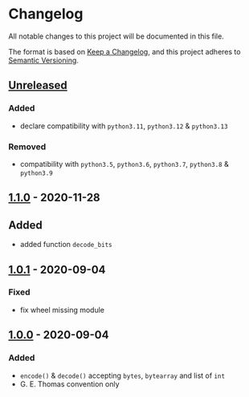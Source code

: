 # Changelog
All notable changes to this project will be documented in this file.

The format is based on [Keep a Changelog](https://keepachangelog.com/en/1.0.0/),
and this project adheres to [Semantic Versioning](https://semver.org/spec/v2.0.0.html).

## [Unreleased]
### Added
- declare compatibility with `python3.11`, `python3.12` & `python3.13`

### Removed
- compatibility with `python3.5`, `python3.6`, `python3.7`, `python3.8` & `python3.9`

## [1.1.0] - 2020-11-28
## Added
- added function `decode_bits`

## [1.0.1] - 2020-09-04
### Fixed
- fix wheel missing module

## [1.0.0] - 2020-09-04
### Added
- `encode()` & `decode()` accepting `bytes`, `bytearray` and list of `int`
- G. E. Thomas convention only

[Unreleased]: https://github.com/fphammerle/python-manchester-code/compare/v1.1.0...HEAD
[1.1.0]: https://github.com/fphammerle/python-manchester-code/compare/v1.0.1...v1.1.0
[1.0.1]: https://github.com/fphammerle/python-manchester-code/compare/v1.0.0...v1.0.1
[1.0.0]: https://github.com/fphammerle/python-manchester-code/releases/tag/v1.0.0
